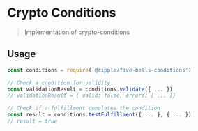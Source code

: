 # Crypto Conditions

> Implementation of crypto-conditions

## Usage

``` js
const conditions = require('@ripple/five-bells-conditions')

// Check a condition for validity
const validationResult = conditions.validate({ ... })
// validationResult = { valid: false, errors: [ ... ]}

// Check if a fulfillment completes the condition
const result = conditions.testFulfillment({ ... }, { ... })
// result = true
```
